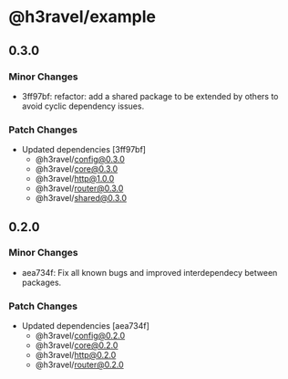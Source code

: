 # @h3ravel/example

## 0.3.0

### Minor Changes

- 3ff97bf: refactor: add a shared package to be extended by others to avoid cyclic dependency issues.

### Patch Changes

- Updated dependencies [3ff97bf]
  - @h3ravel/config@0.3.0
  - @h3ravel/core@0.3.0
  - @h3ravel/http@1.0.0
  - @h3ravel/router@0.3.0
  - @h3ravel/shared@0.3.0

## 0.2.0

### Minor Changes

- aea734f: Fix all known bugs and improved interdependecy between packages.

### Patch Changes

- Updated dependencies [aea734f]
  - @h3ravel/config@0.2.0
  - @h3ravel/core@0.2.0
  - @h3ravel/http@0.2.0
  - @h3ravel/router@0.2.0
